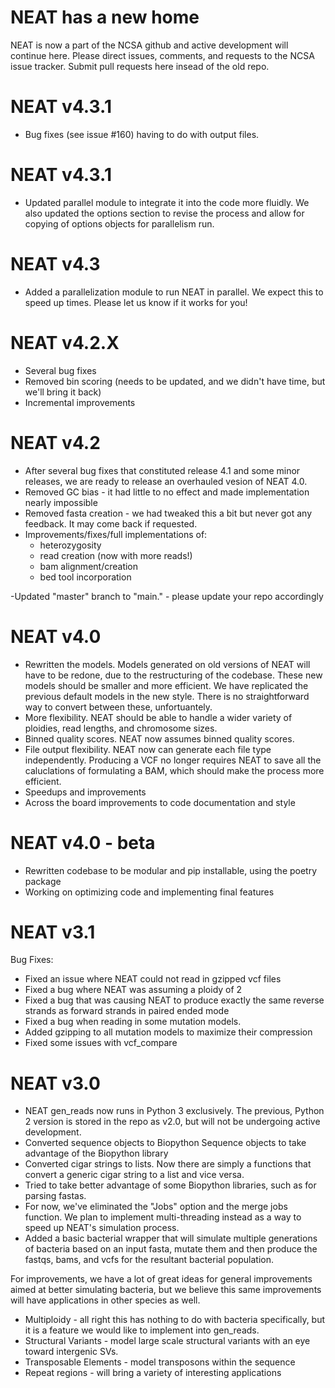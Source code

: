 # NEAT has a new home
NEAT is now a part of the NCSA github and active development will continue here. Please direct issues, comments, and requests to the NCSA issue tracker. Submit pull requests here insead of the old repo.

# NEAT v4.3.1
- Bug fixes (see issue #160) having to do with output files.

# NEAT v4.3.1
- Updated parallel module to integrate it into the code more fluidly. We also updated the options section to revise the process and allow for copying of options objects for parallelism run.

# NEAT v4.3
- Added a parallelization module to run NEAT in parallel. We expect this to speed up times. Please let us know if it works for you!

# NEAT v4.2.X
- Several bug fixes
- Removed bin scoring (needs to be updated, and we didn't have time, but we'll bring it back)
- Incremental improvements

# NEAT v4.2
- After several bug fixes that constituted release 4.1 and some minor releases, we are ready to release an overhauled vesion of NEAT 4.0.
- Removed GC bias - it had little to no effect and made implementation nearly impossible
- Removed fasta creation - we had tweaked this a bit but never got any feedback. It may come back if requested.
- Improvements/fixes/full implementations of:
  - heterozygosity
  - read creation (now with more reads!)
  - bam alignment/creation
  - bed tool incorporation

-Updated "master" branch to "main." - please update your repo accordingly
# NEAT v4.0
- Rewritten the models. Models generated on old versions of NEAT will have to be redone, due to the restructuring of the codebase. These new models should be smaller and more efficient. We have replicated the previous default models in the new style. There is no straightforward way to convert between these, unfortuantely.
- More flexibility. NEAT should be able to handle a wider variety of ploidies, read lengths, and chromosome sizes.
- Binned quality scores. NEAT now assumes binned quality scores.
- File output flexibility. NEAT now can generate each file type independently. Producing a VCF no longer requires NEAT to save all the caluclations of formulating a BAM, which should make the process more efficient.
- Speedups and improvements
- Across the board improvements to code documentation and style

# NEAT v4.0 - beta
- Rewritten codebase to be modular and pip installable, using the poetry package
- Working on optimizing code and implementing final features

# NEAT v3.1

Bug Fixes:
- Fixed an issue where NEAT could not read in gzipped vcf files
- Fixed a bug where NEAT was assuming a ploidy of 2
- Fixed a bug that was causing NEAT to produce exactly the same reverse strands as forward strands in paired ended mode
- Fixed a bug when reading in some mutation models.
- Added gzipping to all mutation models to maximize their compression
- Fixed some issues with vcf_compare

# NEAT v3.0
- NEAT gen_reads now runs in Python 3 exclusively. The previous, Python 2 version is stored in the repo as v2.0, but will not be undergoing active development.
- Converted sequence objects to Biopython Sequence objects to take advantage of the Biopython library
- Converted cigar strings to lists. Now there are simply a functions that convert a generic cigar string to a list and vice versa.
- Tried to take better advantage of some Biopython libraries, such as for parsing fastas.
- For now, we've eliminated the "Jobs" option and the merge jobs function. We plan to implement multi-threading instead as a way to speed up NEAT's simulation process.
- Added a basic bacterial wrapper that will simulate multiple generations of bacteria based on an input fasta, mutate them and then produce the fastqs, bams, and vcfs for the resultant bacterial population.

For improvements, we have a lot of great ideas for general improvements aimed at better simulating bacteria, but we believe this same improvements will have applications in other species as well. 
- Multiploidy - all right this has nothing to do with bacteria specifically, but it is a feature we would like to implement into gen_reads.
- Structural Variants - model large scale structural variants with an eye toward intergenic SVs.
- Transposable Elements - model transposons within the sequence
- Repeat regions - will bring a variety of interesting applications

